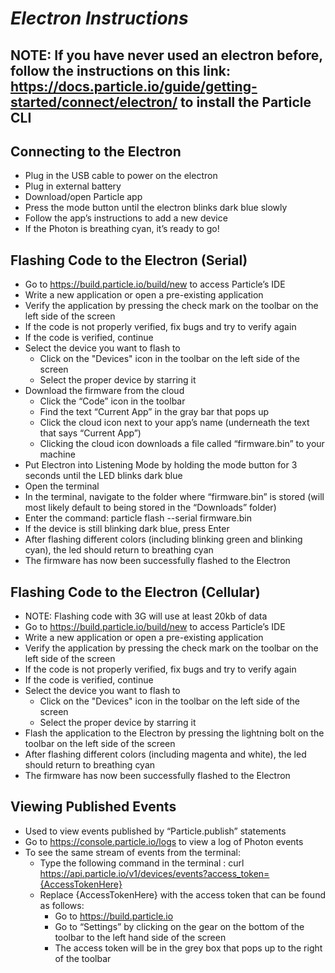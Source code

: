 # *Electron Instructions* 
## NOTE: If you have never used an electron before, follow the instructions on this link: https://docs.particle.io/guide/getting-started/connect/electron/ to install the Particle CLI

## Connecting to the Electron
*	Plug in the USB cable to power on the electron
*	Plug in external battery
*	Download/open Particle app
*	Press the mode button until the electron blinks dark blue slowly
*	Follow the app’s instructions to add a new device
*	If the Photon is breathing cyan, it’s ready to go!


## Flashing Code to the Electron (Serial)
*	Go to https://build.particle.io/build/new to access Particle’s IDE
*	Write a new application or open a pre-existing application
*	Verify the application by pressing the check mark on the toolbar on the left side of the screen
*	If the code is not properly verified, fix bugs and try to verify again
*	If the code is verified, continue
*	Select the device you want to flash to
    *	Click on the "Devices" icon in the toolbar on the left side of the screen
    *	Select the proper device by starring it
*	Download the firmware from the cloud
    *	Click the “Code” icon in the toolbar
    *	Find the text “Current App” in the gray bar that pops up
    *	Click the cloud icon next to your app’s name (underneath the text that says “Current App”)
    *	Clicking the cloud icon downloads a file called “firmware.bin” to your  machine
*	Put Electron into Listening Mode by holding the mode button for 3 seconds until the LED blinks dark blue 
*	Open the terminal
*	In the terminal, navigate to the folder where “firmware.bin” is stored (will most likely default to being stored in the “Downloads” folder)
*	Enter the command: particle flash --serial firmware.bin
*	If the device is still blinking dark blue, press Enter
*	After flashing different colors (including blinking green and blinking cyan), the led should return to breathing cyan
*	The firmware has now been successfully flashed to the Electron


## Flashing Code to the Electron (Cellular)
*	NOTE: Flashing code with 3G will use at least 20kb of data 
*	Go to https://build.particle.io/build/new to access Particle’s IDE
*	Write a new application or open a pre-existing application
*	Verify the application by pressing the check mark on the toolbar on the left side of the screen
*	If the code is not properly verified, fix bugs and try to verify again
*	If the code is verified, continue
*	Select the device you want to flash to
    *	Click on the "Devices" icon in the toolbar on the left side of the screen
    *	Select the proper device by starring it
*	Flash the application to the Electron by pressing the lightning bolt on the toolbar on the left side of the screen
*	After flashing different colors (including magenta and white), the led should return to breathing cyan
*	The firmware has now been successfully flashed to the Electron


## Viewing Published Events 

*	Used to view events published by “Particle.publish” statements
*	Go to https://console.particle.io/logs to view a log of Photon events
*	To see the same stream of events from the terminal:
    *	Type the following command in the terminal : curl https://api.particle.io/v1/devices/events?access_token={AccessTokenHere}
    *	Replace {AccessTokenHere} with the access token that can be found as follows:
        *	Go to https://build.particle.io
        *	Go to “Settings” by clicking on the gear on the bottom of the toolbar to the left hand side of the screen
        *	The access token will be in the grey box that pops up to the right of the toolbar 

